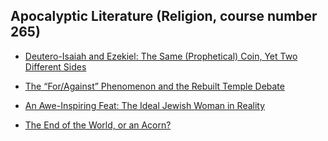 ## Apocalyptic Literature (Religion, course number 265)

- [Deutero-Isaiah and Ezekiel: The Same (Prophetical) Coin, Yet Two Different Sides](/pdf/RELI265_1.pdf)

- [The “For/Against” Phenomenon and the Rebuilt Temple Debate](/pdf/RELI265_2.pdf)

- [An Awe-Inspiring Feat: The Ideal Jewish Woman in Reality](/pdf/RELI265_3.pdf)

- [The End of the World, or an Acorn?](/pdf/RELI265_4.pdf)
